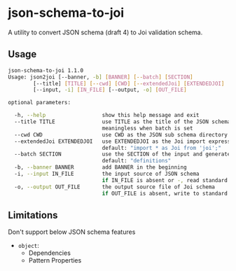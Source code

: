 # json-schema-to-joi

A utility to convert JSON schema (draft 4) to Joi validation schema.

## Usage

```bash
json-schema-to-joi 1.1.0
Usage: json2joi [--banner, -b] [BANNER] [--batch] [SECTION]
        [--title] [TITLE] [--cwd] [CWD] [--extendedJoi] [EXTENDEDJOI]
        [--input, -i] [IN_FILE] [--output, -o] [OUT_FILE]

optional parameters:

  -h, --help                  show this help message and exit
  --title TITLE               use TITLE as the title of the JSON schema if there is no title
                              meaningless when batch is set
  --cwd CWD                   use CWD as the JSON sub schema directory
  --extendedJoi EXTENDEDJOI   use EXTENDEDJOI as the Joi import expression, "import { Joi } from 'your-extened-joi';"
                              default: "import * as Joi from 'joi';"
  --batch SECTION             use the SECTION of the input and generate a batch of Joi schema objects
                              default: "definitions"
  -b, --banner BANNER         add BANNER in the beginning
  -i, --input IN_FILE         the input source of JSON schema
                              if IN_FILE is absent or -, read standard input.
  -o, --output OUT_FILE       the output source file of Joi schema
                              if OUT_FILE is absent, write to standard output.
```

## Limitations

Don't support below JSON schema features

* `object`:
  * Dependencies
  * Pattern Properties
